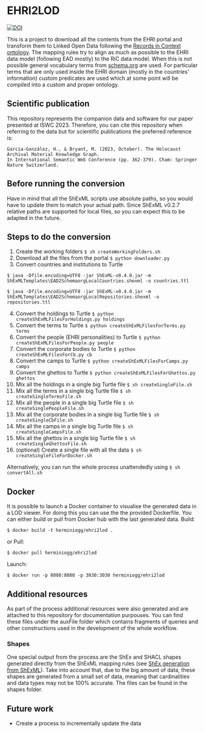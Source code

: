 # EHRI2LOD 
[![DOI](https://zenodo.org/badge/DOI/10.5281/zenodo.8185859.svg)](https://doi.org/10.5281/zenodo.8185859)

This is a project to download all the contents from the EHRI portal and transform them to Linked Open Data following the [Records in Context ontology](https://www.ica.org/standards/RiC/RiC-O_v0-2.html). The mapping rules try to align as much as possible to the EHRI data model (following EAD mostly) to the RiC data model. When this is not possible general vocabulary terms from [schema.org](https://schema.org/) are used. For particular terms that are only used inside the EHRI domain (mostly in the countries' information) custom predicates are used which at some point will be compiled into a custom and proper ontology.

## Scientific publication
This repository represents the companion data and software for our paper presented at ISWC 2023. Therefore, you can cite this repository when referring to the data but for scientific publications the preferred reference is:
```
García-González, H., & Bryant, M. (2023, October). The Holocaust Archival Material Knowledge Graph. 
In International Semantic Web Conference (pp. 362-379). Cham: Springer Nature Switzerland.
```

## Before running the conversion
Have in mind that all the ShExML scripts use absolute paths, so you would have to update them to match your actual path. Since ShExML v0.2.7 relative paths are supported for local files, so you can expect this to be adapted in the future.

## Steps to do the conversion
1. Create the working folders `$ sh createWorkingFolders.sh`
2. Download all the files from the portal `$ python downloader.py`
3. Convert countries and institutions to Turtle
```
$ java -Dfile.encoding=UTF8 -jar ShExML-v0.4.0.jar -m ShExMLTemplates\EAD2SchemaorgLocalCountries.shexml -o countries.ttl

$ java -Dfile.encoding=UTF8 -jar ShExML-v0.4.0.jar -m ShExMLTemplates\EAD2SchemaorgLocalRepositories.shexml -o repositories.ttl
```
4. Convert the holdings to Turtle `$ python createShExMLFilesForHoldings.py holdings`
5. Convert the terms to Turtle `$ python createShExMLFilesForTerms.py terms`
6. Convert the people (EHRI personalities) to Turtle `$ python createShExMLFilesForPeople.py people`
7. Convert the corporate bodies to Turtle `$ python createShExMLFilesForCb.py cb`
8. Convert the camps to Turtle `$ python createShExMLFilesForCamps.py camps`
9. Convert the ghettos to Turtle `$ python createShExMLFilesForGhettos.py ghettos`
10. Mix all the holdings in a single big Turtle file `$ sh createSingleFile.sh`
11. Mix all the terms in a single big Turtle file `$ sh createSingleTermsFile.sh`
12. Mix all the people in a single big Turtle file `$ sh createSinglePeopleFile.sh`
13. Mix all the corporate bodies in a single big Turtle file `$ sh createSingleCbFile.sh`
14. Mix all the camps in a single big Turtle file `$ sh createSingleCampsFile.sh`
15. Mix all the ghettos in a single big Turtle file `$ sh createSingleGhettosFile.sh`
16. (optional) Create a single file with all the data `$ sh createSingleFileForDocker.sh`

Alternatively, you can run the whole process unattendedly using `$ sh convertAll.sh`

## Docker
It is possible to launch a Docker container to visualise the generated data in a LOD viewer. For doing this you can use the the provided Dockerfile. You can either build or pull from Docker hub with the last generated data.
Build:
```
$ docker build -t herminiogg/ehri2lod .
```
or Pull:
```
$ docker pull herminiogg/ehri2lod
```
Launch:
```
$ docker run -p 8080:8080 -p 3030:3030 herminiogg/ehri2lod
```
## Additional resources
As part of the process additional resources were also generated and are attached to this repository for documentation purpouses. You can find these files under the auxFile folder which contains fragments of queries and other constructions used in the development of the whole workflow.

### Shapes
One special output from the process are the ShEx and SHACL shapes generated directly from the ShExML mapping rules (see [ShEx generation from ShExML](http://shexml.herminiogarcia.com/validation/shex.html)). Take into account that, due to the big amount of data, these shapes are generated from a small set of data, meaning that cardinalities and data types may not be 100% accurate. The files can be found in the shapes folder.

## Future work
* Create a process to incrementally update the data


